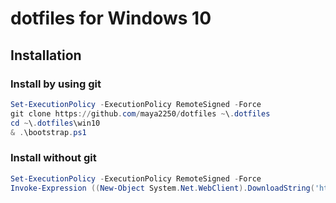 # dotfiles for Windows 10
## Installation
### Install by using git

```ps1
Set-ExecutionPolicy -ExecutionPolicy RemoteSigned -Force
git clone https://github.com/maya2250/dotfiles ~\.dotfiles
cd ~\.dotfiles\win10
& .\bootstrap.ps1
```

### Install without git

```ps1
Set-ExecutionPolicy -ExecutionPolicy RemoteSigned -Force
Invoke-Expression ((New-Object System.Net.WebClient).DownloadString('https://raw.githubusercontent.com/maya2250/dotfiles/master/win10/bootstrap.ps1'))
```
